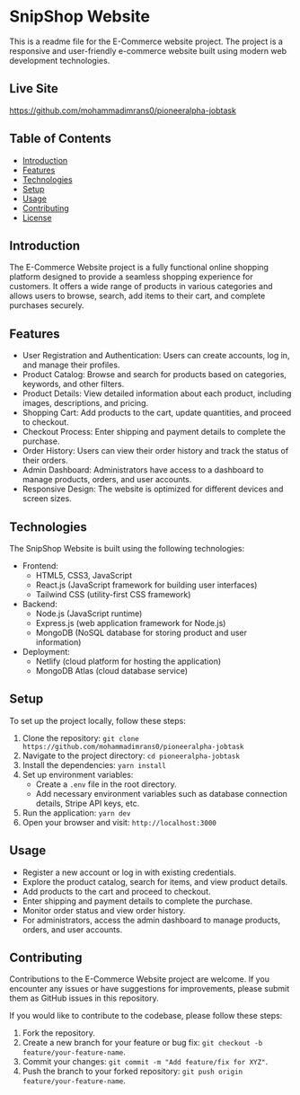 # SnipShop Website

This is a readme file for the E-Commerce website project. The project is a responsive and user-friendly e-commerce website built using modern web development technologies.

## Live Site

https://github.com/mohammadimrans0/pioneeralpha-jobtask

## Table of Contents

- [Introduction](#introduction)
- [Features](#features)
- [Technologies](#technologies)
- [Setup](#setup)
- [Usage](#usage)
- [Contributing](#contributing)
- [License](#license)

## Introduction

The E-Commerce Website project is a fully functional online shopping platform designed to provide a seamless shopping experience for customers. It offers a wide range of products in various categories and allows users to browse, search, add items to their cart, and complete purchases securely.

## Features

- User Registration and Authentication: Users can create accounts, log in, and manage their profiles.
- Product Catalog: Browse and search for products based on categories, keywords, and other filters.
- Product Details: View detailed information about each product, including images, descriptions, and pricing.
- Shopping Cart: Add products to the cart, update quantities, and proceed to checkout.
- Checkout Process: Enter shipping and payment details to complete the purchase.
- Order History: Users can view their order history and track the status of their orders.
- Admin Dashboard: Administrators have access to a dashboard to manage products, orders, and user accounts.
- Responsive Design: The website is optimized for different devices and screen sizes.

## Technologies

The SnipShop Website is built using the following technologies:

- Frontend:
  - HTML5, CSS3, JavaScript
  - React.js (JavaScript framework for building user interfaces)
  - Tailwind CSS (utility-first CSS framework)
- Backend:
  - Node.js (JavaScript runtime)
  - Express.js (web application framework for Node.js)
  - MongoDB (NoSQL database for storing product and user information)
- Deployment:
  - Netlify (cloud platform for hosting the application)
  - MongoDB Atlas (cloud database service)

## Setup

To set up the project locally, follow these steps:

1. Clone the repository: `git clone https://github.com/mohammadimrans0/pioneeralpha-jobtask`
2. Navigate to the project directory: `cd pioneeralpha-jobtask`
3. Install the dependencies: `yarn install`
4. Set up environment variables:
   - Create a `.env` file in the root directory.
   - Add necessary environment variables such as database connection details, Stripe API keys, etc.
5. Run the application: `yarn dev`
6. Open your browser and visit: `http://localhost:3000`

## Usage

- Register a new account or log in with existing credentials.
- Explore the product catalog, search for items, and view product details.
- Add products to the cart and proceed to checkout.
- Enter shipping and payment details to complete the purchase.
- Monitor order status and view order history.
- For administrators, access the admin dashboard to manage products, orders, and user accounts.

## Contributing

Contributions to the E-Commerce Website project are welcome. If you encounter any issues or have suggestions for improvements, please submit them as GitHub issues in this repository.

If you would like to contribute to the codebase, please follow these steps:

1. Fork the repository.
2. Create a new branch for your feature or bug fix: `git checkout -b feature/your-feature-name`.
3. Commit your changes: `git commit -m "Add feature/fix for XYZ"`.
4. Push the branch to your forked repository: `git push origin feature/your-feature-name`.
